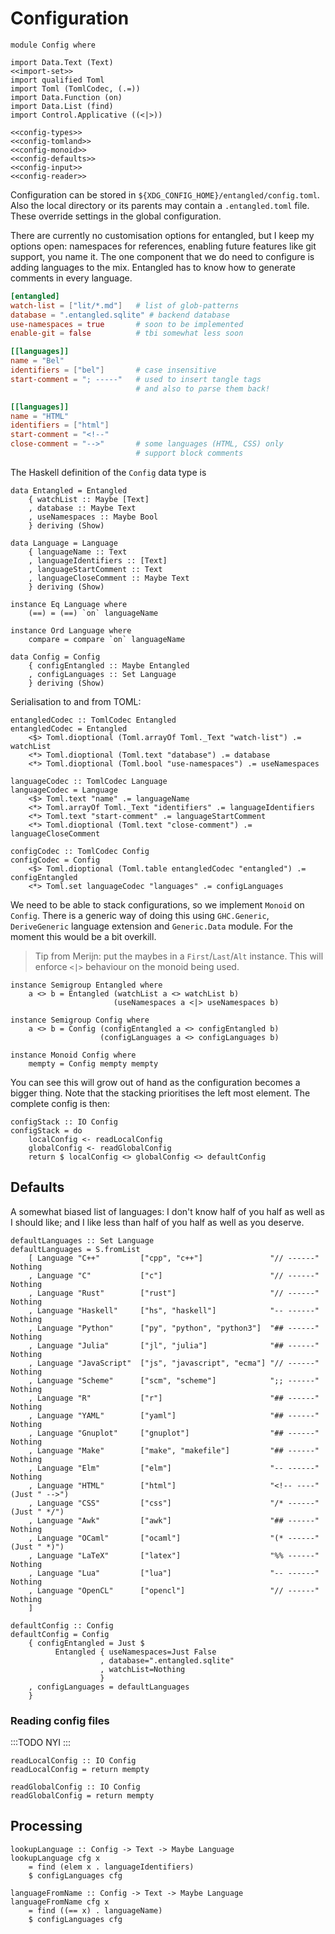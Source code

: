 # Configuration

``` {.haskell file=src/Config.hs}
module Config where

import Data.Text (Text)
<<import-set>>
import qualified Toml
import Toml (TomlCodec, (.=))
import Data.Function (on)
import Data.List (find)
import Control.Applicative ((<|>))

<<config-types>>
<<config-tomland>>
<<config-monoid>>
<<config-defaults>>
<<config-input>>
<<config-reader>>
```

Configuration can be stored in `${XDG_CONFIG_HOME}/entangled/config.toml`. Also the local directory or its parents may contain a `.entangled.toml` file. These override settings in the global configuration.

There are currently no customisation options for entangled, but I keep my options open: namespaces for references, enabling future features like git support, you name it. The one component that we do need to configure is adding languages to the mix. Entangled has to know how to generate comments in every language.

``` {.toml #example-config}
[entangled]
watch-list = ["lit/*.md"]   # list of glob-patterns
database = ".entangled.sqlite" # backend database
use-namespaces = true       # soon to be implemented
enable-git = false          # tbi somewhat less soon

[[languages]]
name = "Bel"
identifiers = ["bel"]       # case insensitive
start-comment = "; -----"   # used to insert tangle tags
                            # and also to parse them back!

[[languages]]
name = "HTML"
identifiers = ["html"]
start-comment = "<!--"
close-comment = "-->"       # some languages (HTML, CSS) only
                            # support block comments
```

The Haskell definition of the `Config` data type is

``` {.haskell #config-types}
data Entangled = Entangled
    { watchList :: Maybe [Text]
    , database :: Maybe Text
    , useNamespaces :: Maybe Bool
    } deriving (Show)

data Language = Language
    { languageName :: Text
    , languageIdentifiers :: [Text]
    , languageStartComment :: Text
    , languageCloseComment :: Maybe Text
    } deriving (Show)

instance Eq Language where
    (==) = (==) `on` languageName

instance Ord Language where
    compare = compare `on` languageName

data Config = Config
    { configEntangled :: Maybe Entangled
    , configLanguages :: Set Language
    } deriving (Show)
```

Serialisation to and from TOML:

``` {.haskell #config-tomland}
entangledCodec :: TomlCodec Entangled
entangledCodec = Entangled
    <$> Toml.dioptional (Toml.arrayOf Toml._Text "watch-list") .= watchList
    <*> Toml.dioptional (Toml.text "database") .= database
    <*> Toml.dioptional (Toml.bool "use-namespaces") .= useNamespaces

languageCodec :: TomlCodec Language
languageCodec = Language
    <$> Toml.text "name" .= languageName
    <*> Toml.arrayOf Toml._Text "identifiers" .= languageIdentifiers
    <*> Toml.text "start-comment" .= languageStartComment
    <*> Toml.dioptional (Toml.text "close-comment") .= languageCloseComment

configCodec :: TomlCodec Config
configCodec = Config
    <$> Toml.dioptional (Toml.table entangledCodec "entangled") .= configEntangled
    <*> Toml.set languageCodec "languages" .= configLanguages
```

We need to be able to stack configurations, so we implement `Monoid` on `Config`. There is a generic way of doing this using `GHC.Generic`, `DeriveGeneric` language extension and `Generic.Data` module. For the moment this would be a bit overkill.

> Tip from Merijn: put the maybes in a `First`/`Last`/`Alt` instance. This will enforce `<|>` behaviour on the monoid being used.

``` {.haskell #config-monoid}
instance Semigroup Entangled where
    a <> b = Entangled (watchList a <> watchList b)
                       (useNamespaces a <|> useNamespaces b)

instance Semigroup Config where
    a <> b = Config (configEntangled a <> configEntangled b)
                    (configLanguages a <> configLanguages b)

instance Monoid Config where
    mempty = Config mempty mempty
```

You can see this will grow out of hand as the configuration becomes a bigger thing. Note that the stacking prioritises the left most element. The complete config is then:

``` {.haskell #config-monoid}
configStack :: IO Config
configStack = do
    localConfig <- readLocalConfig
    globalConfig <- readGlobalConfig
    return $ localConfig <> globalConfig <> defaultConfig
```

## Defaults

A somewhat biased list of languages: I don't know half of you half as well as I should like; and I like less than half of you half as well as you deserve.

``` {.haskell #config-defaults}
defaultLanguages :: Set Language
defaultLanguages = S.fromList
    [ Language "C++"         ["cpp", "c++"]               "// ------" Nothing
    , Language "C"           ["c"]                        "// ------" Nothing
    , Language "Rust"        ["rust"]                     "// ------" Nothing
    , Language "Haskell"     ["hs", "haskell"]            "-- ------" Nothing
    , Language "Python"      ["py", "python", "python3"]  "## ------" Nothing
    , Language "Julia"       ["jl", "julia"]              "## ------" Nothing
    , Language "JavaScript"  ["js", "javascript", "ecma"] "// ------" Nothing
    , Language "Scheme"      ["scm", "scheme"]            ";; ------" Nothing
    , Language "R"           ["r"]                        "## ------" Nothing
    , Language "YAML"        ["yaml"]                     "## ------" Nothing
    , Language "Gnuplot"     ["gnuplot"]                  "## ------" Nothing
    , Language "Make"        ["make", "makefile"]         "## ------" Nothing
    , Language "Elm"         ["elm"]                      "-- ------" Nothing
    , Language "HTML"        ["html"]                     "<!-- ----" (Just " -->")
    , Language "CSS"         ["css"]                      "/* ------" (Just " */")
    , Language "Awk"         ["awk"]                      "## ------" Nothing
    , Language "OCaml"       ["ocaml"]                    "(* ------" (Just " *)")
    , Language "LaTeX"       ["latex"]                    "%% ------" Nothing
    , Language "Lua"         ["lua"]                      "-- ------" Nothing
    , Language "OpenCL"      ["opencl"]                   "// ------" Nothing
    ]

defaultConfig :: Config
defaultConfig = Config
    { configEntangled = Just $
          Entangled { useNamespaces=Just False
                    , database=".entangled.sqlite"
                    , watchList=Nothing
                    }
    , configLanguages = defaultLanguages
    }
```

### Reading config files

:::TODO
NYI
:::

``` {.haskell #config-input}
readLocalConfig :: IO Config
readLocalConfig = return mempty

readGlobalConfig :: IO Config
readGlobalConfig = return mempty
```

## Processing

``` {.haskell #config-reader}
lookupLanguage :: Config -> Text -> Maybe Language
lookupLanguage cfg x
    = find (elem x . languageIdentifiers) 
    $ configLanguages cfg

languageFromName :: Config -> Text -> Maybe Language
languageFromName cfg x
    = find ((== x) . languageName)
    $ configLanguages cfg
```

